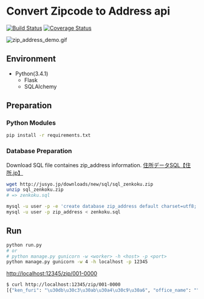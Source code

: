 # Convert Zipcode to Address api

[![Build Status](https://travis-ci.org/petitviolet/ZipToAddress.svg?branch=master)](https://travis-ci.org/petitviolet/ZipToAddress)
[![Coverage Status](https://coveralls.io/repos/petitviolet/ZipToAddress/badge.svg?branch=master)](https://coveralls.io/r/petitviolet/ZipToAddress?branch=master)

![zip_address_demo.gif](https://dl.dropboxusercontent.com/u/26228820/zip_address.gif)

## Environment

- Python(3.4.1)
  - Flask
  - SQLAlchemy

## Preparation

### Python Modules

```sh
pip install -r requirements.txt
```

### Database Preparation

Download SQL file containes zip\_address information.
[住所データSQL【住所.jp】](http://jusyo.jp/sql/new.php)

```sh
wget http://jusyo.jp/downloads/new/sql/sql_zenkoku.zip
unzip sql_zenkoku.zip
# => zenkoku.sql
```

```sh
mysql -u user -p -e 'create database zip_address default charset=utf8;'
mysql -u user -p zip_address < zenkoku.sql
```

## Run 

```sh
python run.py
# or
# python manage.py gunicorn -w <worker> -h <host> -p <port>
python manage.py gunicorn -w 4 -h localhost -p 12345
```

[http://localhost:12345/zip/001-0000](http://localhost:12345/zip/001-0000)

``` sh
$ curl http://localhost:12345/zip/001-0000
[{"ken_furi": "\u30db\u30c3\u30ab\u30a4\u30c9\u30a6", "office_name": "", "block_name": "", "id": 1000000, "city_name": "\u672d\u5e4c\u5e02\u5317\u533a", "office_furi": "", "office_flg": 0, "ken_id": 1, "town_furi": "\u3000", "town_id": 11020000, "office_address": "", "delete_flg": 0, "zip": "001-0000", "memo": "", "kyoto_street": "", "town_memo": "\uff08\u8a72\u5f53\u306a\u3057\uff09", "city_id": 1102, "town_name": "", "city_furi": "\u30b5\u30c3\u30dd\u30ed\u30b7\u30ad\u30bf\u30af", "block_furi": "", "ken_name": "\u5317\u6d77\u9053", "new_id": 0}] 
```

